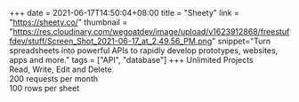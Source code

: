 +++
date = 2021-06-17T14:50:04+08:00
title = "Sheety"
link = "https://sheety.co/"
thumbnail = "https://res.cloudinary.com/wegoatdev/image/upload/v1623912868/freestuffdev/stuff/Screen_Shot_2021-06-17_at_2.49.56_PM.png"
snippet="Turn spreadsheets into powerful APIs to rapidly develop prototypes, websites, apps and more."
tags = ["API", "database"]
+++
Unlimited Projects  
Read, Write, Edit and Delete  
200 requests per month  
100 rows per sheet
